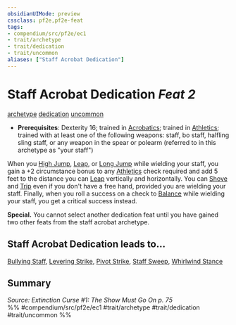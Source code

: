 ```yaml
---
obsidianUIMode: preview
cssclass: pf2e,pf2e-feat
tags:
- compendium/src/pf2e/ec1
- trait/archetype
- trait/dedication
- trait/uncommon
aliases: ["Staff Acrobat Dedication"]
---
```

# Staff Acrobat Dedication  *Feat 2*  
[archetype](rules/traits/archetype.md "Archetype Feat Trait")  [dedication](rules/traits/dedication.md "Dedication Feat Trait")  [uncommon](rules/traits/uncommon.md "Uncommon Rarity Trait")  

- **Prerequisites**: Dexterity 16; trained in [Acrobatics](compendium/skills.md#Acrobatics); trained in [Athletics](compendium/skills.md#Athletics); trained with at least one of the following weapons: staff, bo staff, halfling sling staff, or any weapon in the spear or polearm (referred to in this archetype as "your staff")

When you [High Jump](rules/actions/high-jump.md), [Leap](rules/actions/leap.md), or [Long Jump](rules/actions/long-jump.md) while wielding your staff, you gain a +2 circumstance bonus to any [Athletics](compendium/skills.md#Athletics) check required and add 5 feet to the distance you can [Leap](rules/actions/leap.md) vertically and horizontally. You can [Shove](rules/actions/shove.md) and [Trip](rules/actions/trip.md) even if you don't have a free hand, provided you are wielding your staff. Finally, when you roll a success on a check to [Balance](rules/actions/balance.md) while wielding your staff, you get a critical success instead.

**Special.** You cannot select another dedication feat until you have gained two other feats from the staff acrobat archetype.

## Staff Acrobat Dedication leads to...

[Bullying Staff](compendium/feats/bullying-staff-ec1.md), [Levering Strike](compendium/feats/levering-strike-ec1.md), [Pivot Strike](compendium/feats/pivot-strike-ec1.md), [Staff Sweep](compendium/feats/staff-sweep-ec1.md), [Whirlwind Stance](compendium/feats/whirlwind-stance-ec1.md)

## Summary

*Source: Extinction Curse #1: The Show Must Go On p. 75*  
%% #compendium/src/pf2e/ec1 #trait/archetype #trait/dedication #trait/uncommon %%